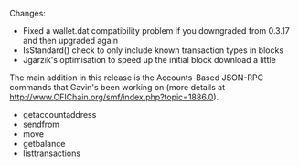 Changes:
* Fixed a wallet.dat compatibility problem if you downgraded from 0.3.17 and then upgraded again
* IsStandard() check to only include known transaction types in blocks
* Jgarzik's optimisation to speed up the initial block download a little

The main addition in this release is the Accounts-Based JSON-RPC commands that Gavin's been working on (more details at http://www.OFIChain.org/smf/index.php?topic=1886.0).  
* getaccountaddress
* sendfrom
* move
* getbalance
* listtransactions
